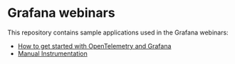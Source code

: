 # Grafana webinars

This repository contains sample applications used in the Grafana webinars:

* [How to get started with OpenTelemetry and Grafana](./otel-getting-started/README.md)
* [Manual Instrumentation](./otel-manual-instrumentation/README.md)
